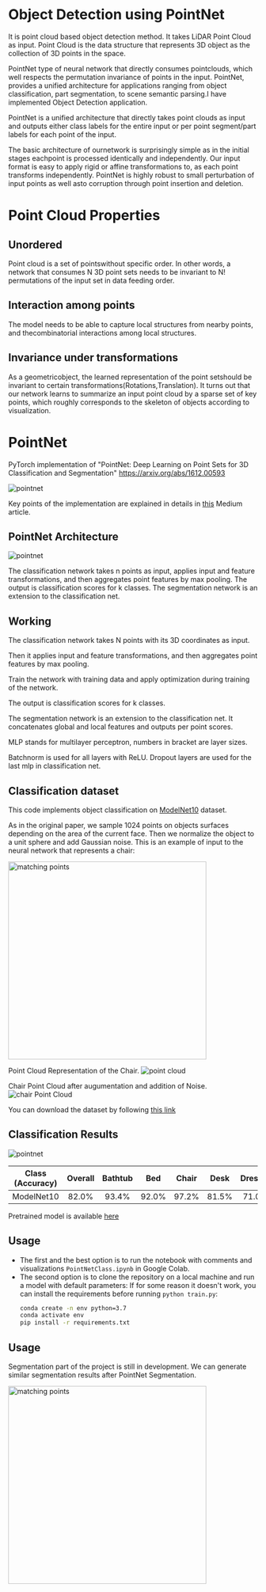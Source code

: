 # Object Detection using PointNet
It is point cloud based object detection method. It takes LiDAR Point Cloud as input. 
Point Cloud is the data structure that represents 3D object as the collection of 3D points in the space.

PointNet type of neural network that directly consumes pointclouds, which well respects the permutation invariance of points  in  the  input.
PointNet,  provides a unified architecture for applications ranging from object classification, part segmentation, to scene semantic parsing.I have implemented Object Detection application.

PointNet  is  a  unified  architecture  that  directly takes point clouds as input and outputs either class labels for  the  entire  input  or  per  point  segment/part  labels  for each  point  of  the  input.

The  basic  architecture  of  ournetwork is surprisingly simple as in the initial stages eachpoint  is  processed  identically  and  independently.
Our input format is easy to apply rigid or affine transformations to, as each point transforms independently.
PointNet  is  highly robust  to  small  perturbation  of  input  points  as  well  asto corruption through point insertion and deletion.

# Point Cloud Properties
## Unordered
Point cloud is a set of pointswithout specific order.  In other words, a network that consumes N 3D point sets needs to be invariant to N! permutations of the input set in data feeding order.

## Interaction among points
The  model  needs  to  be  able  to capture  local  structures  from  nearby  points,  and  thecombinatorial interactions among local structures.

## Invariance  under  transformations
As  a  geometricobject,   the  learned  representation  of  the  point  setshould  be  invariant  to  certain  transformations(Rotations,Translation).
It turns out that our network learns to summarize an input point cloud by a sparse set of key  points,  which  roughly  corresponds  to  the  skeleton  of objects according to visualization.



# PointNet
PyTorch implementation of "PointNet: Deep Learning on Point Sets for 3D Classification and Segmentation" https://arxiv.org/abs/1612.00593


<img src="cover.gif" alt="pointnet" /> 

Key points of the implementation are explained in details in [this](https://towardsdatascience.com/deep-learning-on-point-clouds-implementing-pointnet-in-google-colab-1fd65cd3a263) Medium article.

## PointNet Architecture
<img src="Architecture.JPG" alt="pointnet" /> 

The classification network takes n points as input, applies input and feature transformations, and then
aggregates point features by max pooling. The output is classification scores for k classes. The segmentation network is an extension to the
classification net.

## Working
The classification network takes N points with its 3D coordinates as input.

Then it applies input and feature transformations, and then aggregates point features by max pooling. 

Train the network with training data and apply optimization during training of the network.

The output is classification scores for k classes.

The segmentation network is an extension to the classification net. It concatenates global and local features and outputs per point scores.

MLP stands for multilayer perceptron, numbers in bracket are layer sizes. 

Batchnorm is used for all layers with ReLU. Dropout layers are used for the last mlp in classification net.


## Classification dataset
This code implements object classification on [ModelNet10](https://modelnet.cs.princeton.edu) dataset.

As in the original paper, we sample 1024 points on objects surfaces depending on the area of the current face. Then we normalize the object to a unit sphere and add Gaussian noise. This is an example of input to the neural network that represents a chair:

<img src="chair.gif" alt="matching points" width="400"/> 

Point Cloud Representation of the Chair.
<img src="chair_point_cloud.JPG" alt="point cloud">

Chair Point Cloud after augumentation and addition of Noise.
<img src="chairWithNoise" alt="chair Point Cloud">

You can download the dataset by following [this link](https://drive.google.com/open?id=12Mv19pQ84VO8Av50hUXTixSxd5NDjeEB)

## Classification Results

<img src="result.JPG" alt="pointnet" /> 

| Class (Accuracy) | Overall | Bathtub | Bed| Chair|Desk|Dresser|Monitor|Night stand|Sofa|Table|Toilet|
| :---: |:---: | :---: | :---: | :---: | :---: | :---: | :---: | :---: | :---: | :---: | :---: |
| ModelNet10 | 82.0% | 93.4% | 92.0% | 97.2% | 81.5% | 71.0% | 89.4% | 56.0% |86.9%| 93.4% |95.9%|

Pretrained model is available [here](https://drive.google.com/open?id=1nDG0maaqoTkRkVsOLtUAR9X3kn__LMSL)

## Usage
* The first and the best option is to run the notebook with comments and visualizations `PointNetClass.ipynb` in Google Colab.
* The second option is to clone the repository on a local machine and run a model with default parameters:
  If for some reason it doesn't work, you can install the requirements before running `python train.py`:
  ```bash
  conda create -n env python=3.7
  conda activate env
  pip install -r requirements.txt
  ```

## Usage
Segmentation part of the project is still in development. We can generate similar segmentation results after PointNet Segmentation.

<img src="airplane.gif" alt="matching points" width="400"/> 
